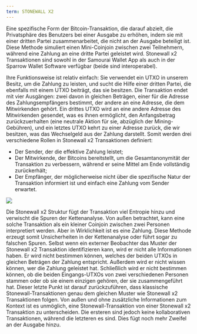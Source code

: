 ```yaml
---
term: STONEWALL X2
---
```


Eine spezifische Form der Bitcoin-Transaktion, die darauf abzielt, die Privatsphäre des Benutzers bei einer Ausgabe zu erhöhen, indem sie mit einer dritten Partei zusammenarbeitet, die nicht an der Ausgabe beteiligt ist. Diese Methode simuliert einen Mini-Coinjoin zwischen zwei Teilnehmern, während eine Zahlung an eine dritte Partei geleistet wird. Stonewall x2 Transaktionen sind sowohl in der Samourai Wallet App als auch in der Sparrow Wallet Software verfügbar (beide sind interoperabel).

Ihre Funktionsweise ist relativ einfach: Sie verwendet ein UTXO in unserem Besitz, um die Zahlung zu leisten, und sucht die Hilfe einer dritten Partei, die ebenfalls mit einem UTXO beiträgt, das sie besitzen. Die Transaktion endet mit vier Ausgängen: zwei davon in gleichen Beträgen, einer für die Adresse des Zahlungsempfängers bestimmt, der andere an eine Adresse, die dem Mitwirkenden gehört. Ein drittes UTXO wird an eine andere Adresse des Mitwirkenden gesendet, was es ihnen ermöglicht, den Anfangsbetrag zurückzuerhalten (eine neutrale Aktion für sie, abzüglich der Mining-Gebühren), und ein letztes UTXO kehrt zu einer Adresse zurück, die wir besitzen, was das Wechselgeld aus der Zahlung darstellt. Somit werden drei verschiedene Rollen in Stonewall x2 Transaktionen definiert:
* Der Sender, der die effektive Zahlung leistet;
* Der Mitwirkende, der Bitcoins bereitstellt, um die Gesamtanonymität der Transaktion zu verbessern, während er seine Mittel am Ende vollständig zurückerhält;
* Der Empfänger, der möglicherweise nicht über die spezifische Natur der Transaktion informiert ist und einfach eine Zahlung vom Sender erwartet.

![](../../dictionnaire/assets/3.png)

Die Stonewall x2 Struktur fügt der Transaktion viel Entropie hinzu und verwischt die Spuren der Kettenanalyse. Von außen betrachtet, kann eine solche Transaktion als ein kleiner Coinjoin zwischen zwei Personen interpretiert werden. Aber in Wirklichkeit ist es eine Zahlung. Diese Methode erzeugt somit Unsicherheiten in der Kettenanalyse oder führt sogar zu falschen Spuren. Selbst wenn ein externer Beobachter das Muster der Stonewall x2 Transaktion identifizieren kann, wird er nicht alle Informationen haben. Er wird nicht bestimmen können, welches der beiden UTXOs in gleichen Beträgen der Zahlung entspricht. Außerdem wird er nicht wissen können, wer die Zahlung geleistet hat. Schließlich wird er nicht bestimmen können, ob die beiden Eingangs-UTXOs von zwei verschiedenen Personen stammen oder ob sie einem einzigen gehören, der sie zusammengeführt hat. Dieser letzte Punkt ist darauf zurückzuführen, dass klassische Stonewall-Transaktionen genau dem gleichen Muster wie Stonewall x2 Transaktionen folgen. Von außen und ohne zusätzliche Informationen zum Kontext ist es unmöglich, eine Stonewall-Transaktion von einer Stonewall x2 Transaktion zu unterscheiden. Die ersteren sind jedoch keine kollaborativen Transaktionen, während die letzteren es sind. Dies fügt noch mehr Zweifel an der Ausgabe hinzu.